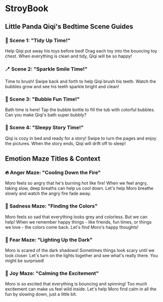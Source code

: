 # StroyBook

## Little Panda Qiqi's Bedtime Scene Guides

### 🧸 Scene 1: "Tidy Up Time!"

Help Qiqi put away his toys before bed! Drag each toy into the bouncing toy chest. When everything is clean and tidy, Qiqi will be so happy!

### 🪥 Scene 2: "Sparkle Smile Time!"

Time to brush! Swipe back and forth to help Qiqi brush his teeth. Watch the bubbles grow and see his teeth sparkle bright and clean!

### 🛁 Scene 3: "Bubble Fun Time!"

Bath time is here! Tap the bubble bottle to fill the tub with colorful bubbles. Can you make Qiqi's bath super bubbly?

### 📖 Scene 4: "Sleepy Story Time!"

Qiqi is cozy in bed and ready for a story! Swipe to turn the pages and enjoy the pictures. When the story ends, Qiqi will drift off to sleep!

## Emotion Maze Titles & Context

### 🔥 Anger Maze: "Cooling Down the Fire"

Moro feels so angry that he's burning hot like fire! When we feel angry, taking slow, deep breaths can help us cool down. Let's help Moro breathe slowly and watch the angry fire fade away.

### 💙 Sadness Maze: "Finding the Colors"

Moro feels so sad that everything looks grey and colorless. But we can help! When we remember happy things - like friends, fun times, or things we love - the colors come back. Let's find Moro's happy thoughts!

### 🌙 Fear Maze: "Lighting Up the Dark"

Moro is scared of the dark shadows! Sometimes things look scary until we look closer. Let's turn on the lights together and see what's really there. You might be surprised!

### 🌈 Joy Maze: "Calming the Excitement"

Moro is so excited that everything is bouncing and spinning! Too much excitement can make us feel wild inside. Let's help Moro find calm in all the fun by slowing down, just a little bit.
